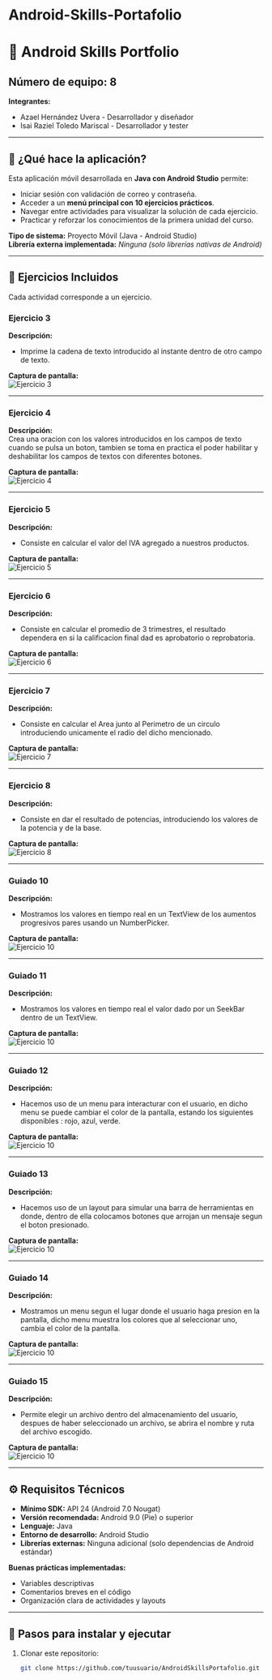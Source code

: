 # Android-Skills-Portafolio
# 📱 Android Skills Portfolio

**Número de equipo:** 8 
---
**Integrantes:**  
- Azael Hernández Uvera - Desarrollador y diseñador
- Isai Raziel Toledo Mariscal - Desarrollador y tester
---

## 📌 ¿Qué hace la aplicación?

Esta aplicación móvil desarrollada en **Java con Android Studio** permite:  
- Iniciar sesión con validación de correo y contraseña.  
- Acceder a un **menú principal con 10 ejercicios prácticos**.  
- Navegar entre actividades para visualizar la solución de cada ejercicio.  
- Practicar y reforzar los conocimientos de la primera unidad del curso.  

**Tipo de sistema:** Proyecto Móvil (Java - Android Studio)  
**Librería externa implementada:** *Ninguna (solo librerías nativas de Android)*  

---

## 📝 Ejercicios Incluidos

Cada actividad corresponde a un ejercicio.  

### Ejercicio 3
**Descripción:**  
- Imprime la cadena de texto introducido al instante dentro de otro campo de texto.

**Captura de pantalla:**  
![Ejercicio 3](capturas/Ejercicio3.png)

---

### Ejercicio 4
**Descripción:**  
Crea una oracion con los valores introducidos en los campos de texto cuando se pulsa un boton, tambien se toma en practica el poder habilitar y deshabilitar los campos de textos con diferentes botones.

**Captura de pantalla:**  
![Ejercicio 4](capturas/Ejercicio4.png)

---

### Ejercicio 5
**Descripción:**  
- Consiste en calcular el valor del IVA agregado a nuestros productos.

**Captura de pantalla:**  
![Ejercicio 5](capturas/Ejercicio5.png)

---

### Ejercicio 6
**Descripción:**  
- Consiste en calcular el promedio de 3 trimestres, el resultado dependera en si la calificacion final dad es aprobatorio o reprobatoria.

**Captura de pantalla:**  
![Ejercicio 6](capturas/Ejercicio6.png)

---

### Ejercicio 7
**Descripción:**  
- Consiste en calcular el Area junto al Perimetro de un circulo introduciendo unicamente el radio del dicho mencionado.

**Captura de pantalla:**  
![Ejercicio 7](capturas/Ejercicio7.png)

---

### Ejercicio 8
**Descripción:**  
- Consiste en dar el resultado de potencias, introduciendo los valores de la potencia y de la base.

**Captura de pantalla:**  
![Ejercicio 8](capturas/Ejercicio8.png)

---


### Guiado 10
**Descripción:**  
- Mostramos los valores en tiempo real en un TextView de los aumentos progresivos pares usando un NumberPicker.

**Captura de pantalla:**  
![Ejercicio 10](capturas/Guiado10.png)

---

### Guiado 11
**Descripción:**  
- Mostramos los valores en tiempo real el valor dado por un SeekBar dentro de un TextView.

**Captura de pantalla:**  
![Ejercicio 10](capturas/Guiado11.png)

---

### Guiado 12
**Descripción:**  
- Hacemos uso de un menu para interacturar con el usuario, en dicho menu se puede cambiar el color de la pantalla, estando los siguientes disponibles : rojo, azul, verde.

**Captura de pantalla:**  
![Ejercicio 10](capturas/Guiado12.png)

---

### Guiado 13
**Descripción:**  
- Hacemos uso de un layout para simular una barra de herramientas en donde, dentro de ella colocamos botones que arrojan un mensaje segun el boton presionado.

**Captura de pantalla:**  
![Ejercicio 10](capturas/Guiado13.png)

---

### Guiado 14 
**Descripción:**  
- Mostramos un menu segun el lugar donde el usuario haga presion en la pantalla, dicho menu muestra los colores que al seleccionar uno, cambia el color de la pantalla.

**Captura de pantalla:**  
![Ejercicio 10](capturas/Guiao14.png)

---

### Guiado 15
**Descripción:**  
- Permite elegir un archivo dentro del almacenamiento del usuario, despues de haber seleccionado un archivo, se abrira el nombre y ruta del archivo escogido.

**Captura de pantalla:**  
![Ejercicio 10](capturas/Guiado15.png)

---



## ⚙️ Requisitos Técnicos

- **Mínimo SDK:** API 24 (Android 7.0 Nougat)  
- **Versión recomendada:** Android 9.0 (Pie) o superior  
- **Lenguaje:** Java  
- **Entorno de desarrollo:** Android Studio  
- **Librerías externas:** Ninguna adicional (solo dependencias de Android estándar)  

**Buenas prácticas implementadas:**  
- Variables descriptivas  
- Comentarios breves en el código  
- Organización clara de actividades y layouts  

---

## 🚀 Pasos para instalar y ejecutar

1. Clonar este repositorio:  
   ```bash
   git clone https://github.com/tuusuario/AndroidSkillsPortafolio.git
